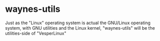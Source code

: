# waynes-utils
Just as the "Linux" operating system is actual the GNU/Linux operating system, with GNU utilities and the Linux kernel, "waynes-utils" will be the utilities-side of "VesperLinux"
